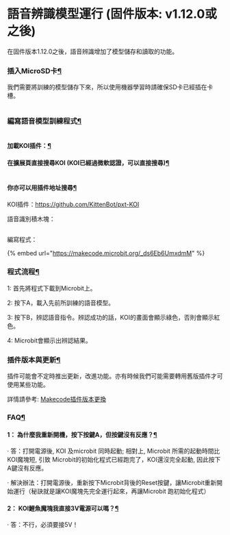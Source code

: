 # 語音辨識模型運行 (固件版本: v1.12.0或之後)

在固件版本1.12.0之後，語音辨識增加了模型儲存和讀取的功能。

### 插入MicroSD卡[¶](broken-reference)

我們需要將訓練的模型儲存下來，所以使用機器學習時請確保SD卡已經插在卡槽。

<figure><img src="https://kittenbothk.readthedocs.io/en/latest/_images/022.png" alt=""><figcaption></figcaption></figure>

### 編寫語音模型訓練程式[¶](broken-reference)

<figure><img src="https://kittenbothk.readthedocs.io/en/latest/_images/mcbanner.png" alt=""><figcaption></figcaption></figure>

#### 加載KOI插件：[¶](broken-reference)

#### 在擴展頁直接搜尋KOI (KOI已經過微軟認證，可以直接搜尋)[¶](broken-reference)

<figure><img src="https://kittenbothk.readthedocs.io/en/latest/_images/koi_search.png" alt=""><figcaption></figcaption></figure>

#### 你亦可以用插件地址搜尋[¶](broken-reference)

KOI插件：https://github.com/KittenBot/pxt-KOI

語音識別積木塊：

<figure><img src="https://kittenbothk.readthedocs.io/en/latest/_images/0.6.4.png" alt=""><figcaption></figcaption></figure>

編寫程式：

{% embed url="https://makecode.microbit.org/_ds6Eb6UmxdmM" %}

### 程式流程[¶](broken-reference)

1: 首先將程式下載到Microbit上。

2: 按下A，載入先前所訓練的語音模型。

3: 按下B，辨認語音指令。辨認成功的話，KOI的畫面會顯示綠色，否則會顯示紅色。

4: Microbit會顯示出辨認結果。

### 插件版本與更新[¶](broken-reference)

插件可能會不定時推出更新，改進功能。亦有時候我們可能需要轉用舊版插件才可使用某些功能。

詳情請參考: [Makecode插件版本更換](../../../ge-bian-cheng-ping-tai-jie-shao/makecode/makecodeextupdate.md)

### FAQ[¶](broken-reference)

#### 1： 為什麼我重新開機，按下按鍵A，但按鍵沒有反應？[¶](broken-reference)

· 答：打開電源後, KOI 及microbit 同時起動; 相對上, Microbit 所需的起動時間比KOI魔塊短, 引致 Microbit的初始化程式已經跑完了，KOI還沒完全起動, 因此按下A鍵沒有反應。

· 解決辦法：打開電源後，重新按下Microbit背後的Reset按鍵，讓Microbit重新開始運行（秘訣就是讓KOI魔塊先完全運行起來，再讓Microbit 跑初始化程式）

#### 2： KOI鯉魚魔塊我直接3V電源可以嗎？[¶](broken-reference)

· 答：不行，必須要接5V！
